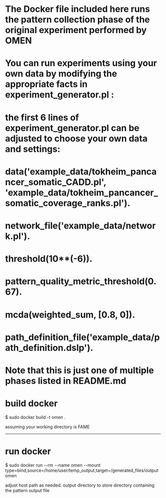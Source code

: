 # The Docker file included here runs the pattern collection phase of the original experiment performed by OMEN
# You can run experiments using your own data by modifying the appropriate facts in  experiment_generator.pl :
#
# the first 6 lines of experiment_generator.pl can be adjusted to choose your own data and settings:
#
# data('example_data/tokheim_pancancer_somatic_CADD.pl', 'example_data/tokheim_pancancer_somatic_coverage_ranks.pl').
# network_file('example_data/network.pl').
# threshold(10**(-6)).
# pattern_quality_metric_threshold(0.67).
# mcda(weighted_sum, [0.8, 0]).
# path_definition_file('example_data/path_definition.dslp').
#
# Note that this is just one of multiple phases listed in README.md


# build docker

$ sudo docker build -t omen .

assuming your working directory is FAME

-------------

# run docker

$ sudo docker run --rm  --name omen --mount type=bind,source=/home/user/temp_output,target=/generated_files/output omen

adjust host path as needed.
output directory to store directory containing the pattern output file



